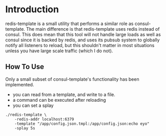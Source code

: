 # Introduction

redis-template is a small utility that performs a similar role as consul-template. The main difference is that
redis-template uses redis instead of consul. This does mean that this tool will not handle large loads as well as consul
since it is backed by redis, and uses its pubsub system to globally notify all listeners to reload, but this shouldn't
matter in most situations unless you have large scale traffic (which I do not).

## How To Use

Only a small subset of consul-template's functionality has been implemented.

* you can read from a template, and write to a file.
* a command can be executed after reloading
* you can set a splay

```
./redis-template \
    -redis-addr localhost:6379
    -template "/app/config.json.tmpl:/app/config.json:echo eyo"
    -splay 5s
```